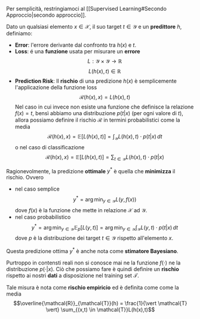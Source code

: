 Per semplicità, restringiamoci al [[Supervised Learning#Secondo Approccio|secondo approccio]].

Dato un qualsiasi elemento $x \in \mathcal{X}$, il suo target $t \in \mathcal{Y}$ e un **predittore** $h$, definiamo:
- **Error**: l'errore derivante dal confronto tra $h(x)$ e $t$.
- **Loss**: é una **funzione** usata per misurare un **errore** $$L: \mathcal{Y} \times \mathcal{Y} \to \mathbb{R}$$ $$L(h(x), t) \in \mathbb{R}$$
- **Prediction Risk**: Il **rischio** di una predizione $h(x)$ è semplicemente l'applicazione della funzione loss $$\mathcal{R}(h(x),x)=L(h(x),t)$$
  Nel caso in cui invece non esiste una funzione che definisce la relazione $f(x) = t$, bensì abbiamo una distribuzione $p(t \vert x)$ (per ogni valore di $t$), allora possiamo definire il rischio $\mathcal{R}$ in termini probabilistici come la media $$\mathcal{R}(h(x),x) = \mathbb{E} \left[ L(h(x),t) \right] = \int_{\mathcal{Y}} L(h(x),t) \cdot p(t \vert x) \,dt$$ o nel caso di classificazione $$\mathcal{R}(h(x),x) = \mathbb{E} \left[ L(h(x),t) \right] = \sum_{t \in \mathcal{Y}} L(h(x),t) \cdot p(t \vert x)$$

Ragionevolmente, la predizione **ottimale** $y^*$ è quella che **minimizza** il rischio.
Ovvero
- nel caso semplice $$y^* = \arg \min_{y \in \mathcal{Y}} L(y, f(x))$$ dove $f(x)$ è la funzione che mette in relazione $\mathcal{X}$ ad $\mathcal{Y}$.
- nel caso probabilistico $$y^* = \arg \min_{y \in \mathcal{Y}} \mathbb{E}_p\left[ L(y, t) \right] = \arg \min_{y \in \mathcal{Y}} \int_{\mathcal{Y}} L(y,t) \cdot p(t \vert x) \,dt$$ dove $p$ è la distribuzione dei target $t \in \mathcal{Y}$ rispetto all'elemento $x$.

Questa predizione ottima $y^*$ è anche nota come **stimatore Bayesiano**.

Purtroppo in contensti reali non si conosce mai ne la funzione $f(\cdot)$ ne la distribuzione $p( \cdot \vert x)$.
Ciò che possiamo fare è quindi definire un **rischio** rispetto ai nostri **dati** a disposizione nel training set $\mathcal{T}$.

Tale misura è nota come **rischio empiricio** ed è definita come come la media $$\overline{\mathcal{R}}_{\mathcal{T}}(h) = \frac{1}{\vert \mathcal{T} \vert} \sum_{(x,t) \in \mathcal{T}}L(h(x),t)$$